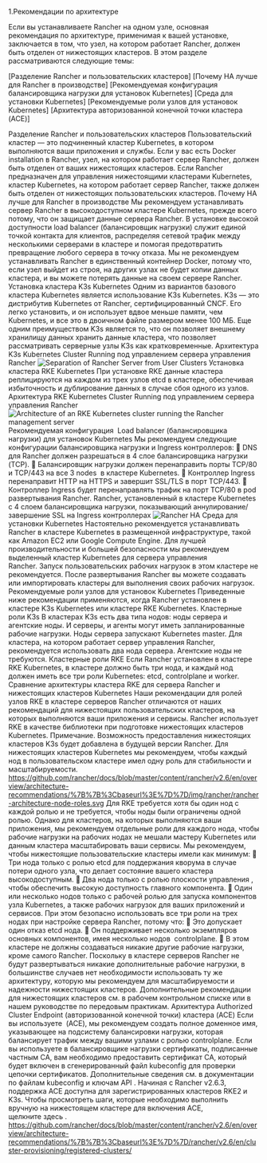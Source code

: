 1.Рекомендации по архитектуре

Если вы устанавливаете Rancher на одном узле, основная рекомендация по архитектуре, применимая к вашей установке, заключается в том, что узел, на котором работает Rancher, должен быть отделен от нижестоящих кластеров.
В этом разделе рассматриваются следующие темы:

 [Разделение Rancher и пользовательских кластеров]
 [Почему HA лучше для Rancher в производстве]
 [Рекомендуемая конфигурация балансировщика нагрузки для установок Kubernetes]
 [Среда для установки Kubernetes]
 [Рекомендуемые роли узлов для установок Kubernetes]
 [Архитектура авторизованной конечной точки кластера (ACE)]
 
Разделение Rancher и пользовательских кластеров
Пользовательский кластер — это подчиненный кластер Kubernetes, в котором выполняются ваши приложения и службы.
Если у вас есть Docker installation в Rancher, узел, на котором работает сервер Rancher, должен быть отделен от ваших нижестоящих кластеров.
Если Rancher предназначен для управления нижестоящими кластерами Kubernetes, кластер Kubernetes, на котором работает сервер Rancher, также должен быть отделен от нижестоящих пользовательских кластеров.
Почему HA лучше для Rancher в производстве
Мы рекомендуем устанавливать сервер Rancher в высокодоступном кластере Kubernetes, прежде всего потому, что он защищает данные сервера Rancher. В установке высокой доступности load balancer (балансировщик нагрузки) служит единой точкой контакта для клиентов, распределяя сетевой трафик между несколькими серверами в кластере и помогая предотвратить превращение любого сервера в точку отказа.
Мы не рекомендуем устанавливать Rancher в единственный контейнер Docker, потому что, если узел выйдет из строя, на других узлах не будет копии данных кластера, и вы можете потерять данные на своем сервере Rancher.
Установка кластера K3s Kubernetes
Одним из вариантов базового кластера Kubernetes является использование K3s Kubernetes. K3s — это дистрибутив Kubernetes от Rancher, сертифицированный CNCF. Его легко установить, и он использует вдвое меньше памяти, чем Kubernetes, и все это в двоичном файле размером менее 100 МБ. Еще одним преимуществом K3s является то, что он позволяет внешнему хранилищу данных хранить данные кластера, что позволяет рассматривать серверные узлы K3s как кратковременные.
Архитектура K3s Kubernetes Cluster Running под управлением сервера управления Rancher ![Separation of Rancher Server from User Clusters]({{<baseurl>}}/img/rancher/rancher-architecture-separation-of-rancher-server.svg)
Установка кластера RKE Kubernetes
При установке RKE данные кластера реплицируются на каждом из трех узлов etcd в кластере, обеспечивая избыточность и дублирование данных в случае сбоя одного из узлов.
Архитектура RKE Kubernetes Cluster Running под управлением сервера управления Rancher   ![Architecture of an RKE Kubernetes cluster running the Rancher management server]({{}}/img/rancher/rke-server-storage.svg)
Рекомендуемая конфигурация  Load balancer (балансировщика нагрузки) для установок Kubernetes
Мы рекомендуем следующие конфигурации балансировщика нагрузки и Ingress контроллеров:
	DNS для Rancher должен разрешаться в 4 слое балансировщика нагрузки (TCP).
	Балансировщик нагрузки должен перенаправить порты TCP/80 и TCP/443 на все 3 nodes  в кластере Kubernetes.
	Контроллер Ingress перенаправит HTTP на HTTPS и завершит SSL/TLS в порт TCP/443.
	Контроллер Ingress будет перенаправлять трафик на порт TCP/80 в pod развертывания Rancher.
Rancher, установленный в кластере Kubernetes с 4 слоем балансировщика нагрузки, показывающий аннулирование/завершение SSL на Ingress контроллерах  ![Rancher HA]({{}}/img/rancher/ha/rancher2ha.svg)
Среда для установки Kubernetes
Настоятельно рекомендуется устанавливать Rancher в кластере Kubernetes в размещенной инфраструктуре, такой как Amazon EC2 или Google Compute Engine.
Для лучшей производительности и большей безопасности мы рекомендуем выделенный кластер Kubernetes для сервера управления Rancher. Запуск пользовательских рабочих нагрузок в этом кластере не рекомендуется. После развертывания Rancher вы можете создавать или импортировать кластеры для выполнения своих рабочих нагрузок.
Рекомендуемые роли узлов для установок Kubernetes
Приведенные ниже рекомендации применяются, когда Rancher установлен в кластере K3s Kubernetes или кластере RKE Kubernetes.
Кластерные роли K3s
В кластерах K3s есть два типа нодов: ноды сервера и агентские ноды. И серверы, и агенты могут иметь запланированные рабочие нагрузки. Ноды сервера запускают Kubernetes master.
Для кластера, на котором работает сервер управления Rancher, рекомендуется использовать два нода сервера. Агентские ноды не требуются.
Кластерные роли RKE
Если Rancher установлен в кластере RKE Kubernetes, в кластере должно быть три нода, и каждый нод должен иметь все три роли Kubernetes: etcd, controlplane и worker.
Сравнение архитектуры кластера RKE для сервера Rancher и нижестоящих кластеров Kubernetes
Наши рекомендации для ролей узлов RKE в кластере серверов Rancher отличаются от наших рекомендаций для нижестоящих пользовательских кластеров, на которых выполняются ваши приложения и сервисы.
Rancher использует RKE в качестве библиотеки при подготовке нижестоящих кластеров Kubernetes. Примечание. Возможность предоставления нижестоящих кластеров K3s будет добавлена ​​в будущей версии Rancher.
Для нижестоящих кластеров Kubernetes мы рекомендуем, чтобы каждый нод в пользовательском кластере имел одну роль для стабильности и масштабируемости. https://github.com/rancher/docs/blob/master/content/rancher/v2.6/en/overview/architecture-recommendations/%7B%7B%3Cbaseurl%3E%7D%7D/img/rancher/rancher-architecture-node-roles.svg 
 Для RKE требуется хотя бы один нод с каждой ролью и не требуется, чтобы ноды были ограничены одной ролью. Однако для кластеров, на которых выполняются ваши приложения, мы рекомендуем отдельные роли для каждого нода, чтобы рабочие нагрузки на рабочих нодах не мешали мастеру Kubernetes или данным кластера масштабировать ваши сервисы.
Мы рекомендуем, чтобы нижестоящие пользовательские кластеры имели как минимум:
	Три нода только с ролью etcd для поддержания кворума в случае потери одного узла, что делает состояние вашего кластера высокодоступным.
	Два нода только с ролью плоскости управления , чтобы обеспечить высокую доступность главного компонента.
	Один или несколько нодов только с рабочей ролью для запуска компонентов узла Kubernetes, а также рабочих нагрузок для ваших приложений и сервисов.
При этом безопасно использовать все три роли на трех нодах при настройке сервера Rancher, потому что:
	Это допускает  один отказ etcd нода.
	Он поддерживает несколько экземпляров основных компонентов, имея несколько нодов  controlplane.
	В этом кластере не должны создаваться никакие другие рабочие нагрузки, кроме самого Rancher.
Поскольку в кластере серверов Rancher не будут развертываться никакие дополнительные рабочие нагрузки, в большинстве случаев нет необходимости использовать ту же архитектуру, которую мы рекомендуем для масштабируемости и надежности нижестоящих кластеров.
Дополнительные рекомендации для нижестоящих кластеров см. в рабочем контрольном списке или в нашем руководстве по передовым практикам.
Архитектура Authorized Cluster Endpoint  (авторизованной конечной точки) кластера (ACE)
Если вы используете  (ACE), мы рекомендуем создать полное доменное имя, указывающее на подсистему балансировки нагрузки, которая балансирует трафик между вашими узлами с ролью controlplane.
Если вы используете в балансировщике нагрузки сертификаты, подписанные частным CA, вам необходимо предоставить сертификат CA, который будет включен в сгенерированный файл kubeconfig для проверки цепочки сертификатов. Дополнительные сведения см. в документации по файлам kubeconfig и ключам API .
Начиная с Rancher v2.6.3, поддержка ACE доступна для зарегистрированных кластеров RKE2 и K3s. Чтобы просмотреть шаги, которые необходимо выполнить вручную на нижестоящем кластере для включения ACE, щелкните здесь . https://github.com/rancher/docs/blob/master/content/rancher/v2.6/en/overview/architecture-recommendations/%7B%7B%3Cbaseurl%3E%7D%7D/rancher/v2.6/en/cluster-provisioning/registered-clusters/

